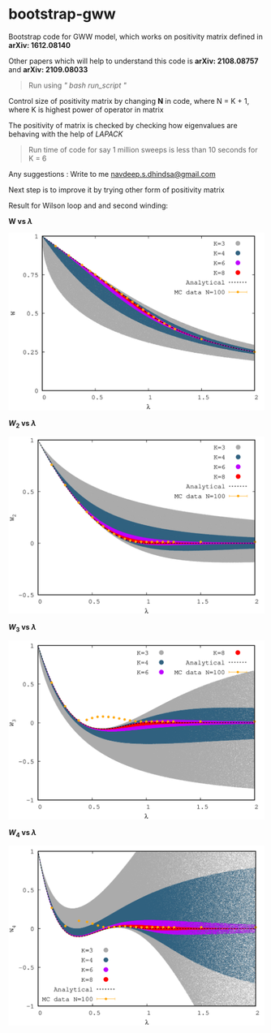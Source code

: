 # bootstrap-gww
Bootstrap code for GWW model, which works on positivity matrix defined in **arXiv: 1612.08140**

Other papers which will help to understand this code is **arXiv: 2108.08757** and **arXiv: 2109.08033**

> Run using _" bash run\_script "_

Control size of positivity matrix by changing **N** in code, where N = K + 1, where K is highest power of operator in matrix

The positivity of matrix is checked by checking how eigenvalues are behaving with the help of _LAPACK_ 

> Run time of code for say 1 million sweeps is less than 10 seconds for K = 6

Any suggestions : Write to me navdeep.s.dhindsa@gmail.com 

Next step is to improve it by trying other form of positivity matrix

Result for Wilson loop and and second winding: 

**W vs $\lambda$**

<img src="results//W1.png" width="600"> 

**$W_2$ vs $\lambda$**

<img src="results//W2.png" width="600">

**$W_3$ vs $\lambda$**

<img src="results//W3.png" width="600">

**$W_4$ vs $\lambda$**

<img src="results//W4.png" width="600">

